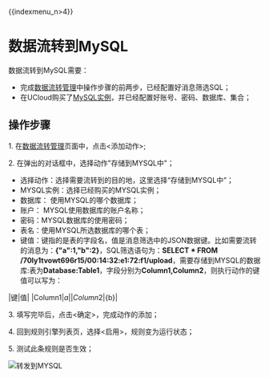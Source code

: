 {{indexmenu_n>4}}

# 数据流转到MySQL
数据流转到MySQL需要：

- 完成[数据流转管理](data_forwarding)中操作步骤的前两步，已经配置好消息筛选SQL；
- 在UCloud购买了[MySQL实例](https://console.ucloud.cn/udb/sql)，并已经配置好账号、密码、数据库、集合；


## 操作步骤
1\. 在[数据流转管理](data_forwarding)页面中，点击<添加动作>;

2\. 在弹出的对话框中，选择动作"存储到MYSQL中"；

   - 选择动作：选择需要流转到的目的地，这里选择“存储到MYSQL中”；
   - MYSQL实例：选择已经购买的MYSQL实例；
   - 数据库： 使用MYSQL的哪个数据库；
   - 账户： MYSQL使用数据库的账户名称；
   - 密码：MYSQL数据库的使用密码；
   - 表名：使用MYSQL所选数据库的哪个表；
   - 键值：键指的是表的字段名，值是消息筛选中的JSON数据键。比如需要流转的消息为：**{"a":1,"b":2}**，SQL筛选语句为：**SELECT \* FROM /70ly1tvowt696r15/00:14:32:e1:72:f1/upload**，需要存储到MYSQL的数据库:表为**Database:Table1**，字段分别为**Column1,Column2**，则执行动作的键值可以写为：

|键|值|
|Column1|${a}|
|Column2|${b}|

3\. 填写完毕后，点击<确定>，完成动作的添加；

4\. 回到规则引擎列表页，选择<启用>，规则变为运行状态；

5\. 测试此条规则是否生效；


![转发到MYSQL](https://github.com/UCloudDocs/uiot-core/raw/master/images/转发到MYSQL.png)


